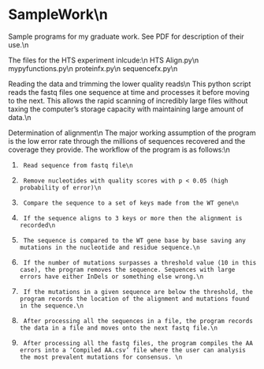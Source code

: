 # SampleWork\n
Sample programs for my graduate work.  See PDF for description of their use.\n

The files for the HTS experiment inlcude:\n
  HTS Align.py\n
  mypyfunctions.py\n
  proteinfx.py\n
  sequencefx.py\n

Reading the data and trimming the lower quality reads\n
This python script reads the fastq files one sequence at time and processes it before moving to the next. This allows the rapid scanning of incredibly large files without taxing the computer’s storage capacity with maintaining large amount of data.\n
 
Determination of alignment\n
The major working assumption of the program is the low error rate through the millions of sequences recovered and the coverage they provide. The workflow of the program is as follows:\n
1.      Read sequence from fastq file\n
2.      Remove nucleotides with quality scores with p < 0.05 (high probability of error)\n
3.      Compare the sequence to a set of keys made from the WT gene\n
4.      If the sequence aligns to 3 keys or more then the alignment is recorded\n
5.      The sequence is compared to the WT gene base by base saving any mutations in the nucleotide and residue sequence.\n
6.      If the number of mutations surpasses a threshold value (10 in this case), the program removes the sequence. Sequences with large errors have either InDels or something else wrong.\n
7.      If the mutations in a given sequence are below the threshold, the program records the location of the alignment and mutations found in the sequence.\n
8.      After processing all the sequences in a file, the program records the data in a file and moves onto the next fastq file.\n
9.      After processing all the fastq files, the program compiles the AA errors into a ‘Compiled AA.csv’ file where the user can analysis the most prevalent mutations for consensus. \n
